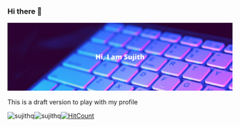 ### Hi there 👋

<!--img src="https://raw.githubusercontent.com/sujithq/sujithq/48c7275c46f25ca977af1b3456b68ffe4ca2a96b/Hi-I-Am-Sujith.svg" alt="Hi I Am Sujith"-->
<img src="https://github.com/sujithq/sujithq/blob/master/Test.png" alt="Hi I Am Sujith">


This is a draft version to play with my profile

<p><img align="left" src="https://github-readme-stats.vercel.app/api/top-langs/?username=sujithq&layout=compact&hide=html" alt="sujithq" /></p>
<p><img align="left" src="https://github-readme-stats.vercel.app/api?username=sujithq&layout=compact&hide=html" alt="sujithq" /></p>

[![HitCount](http://hits.dwyl.com/sujithq/sujithq.svg)](http://hits.dwyl.com/sujithq/sujithq)


<!--
**sujithq/sujithq** is a ✨ _special_ ✨ repository because its `README.md` (this file) appears on your GitHub profile.

Here are some ideas to get you started:

- 🔭 I’m currently working on ...
- 🌱 I’m currently learning ...
- 👯 I’m looking to collaborate on ...
- 🤔 I’m looking for help with ...
- 💬 Ask me about ...
- 📫 How to reach me: ...
- 😄 Pronouns: ...
- ⚡ Fun fact: ...
-->
